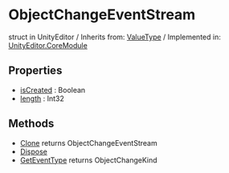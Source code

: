 # ObjectChangeEventStream
struct in UnityEditor
 / Inherits from: <a href="https://docs.unity3d.com/6000.0/Documentation/ScriptReference/ValueType.html">ValueType</a> / Implemented in: <a href="https://docs.unity3d.com/6000.0/Documentation/ScriptReference/UnityEditor.CoreModule.html">UnityEditor.CoreModule</a>
## Properties
- <a href="https://docs.unity3d.com/6000.0/Documentation/ScriptReference/ObjectChangeEventStream-isCreated.html">isCreated</a> : Boolean
- <a href="https://docs.unity3d.com/6000.0/Documentation/ScriptReference/ObjectChangeEventStream-length.html">length</a> : Int32
## Methods
- <a href="https://docs.unity3d.com/6000.0/Documentation/ScriptReference/ObjectChangeEventStream.Clone.html">Clone</a> returns ObjectChangeEventStream
- <a href="https://docs.unity3d.com/6000.0/Documentation/ScriptReference/ObjectChangeEventStream.Dispose.html">Dispose</a>
- <a href="https://docs.unity3d.com/6000.0/Documentation/ScriptReference/ObjectChangeEventStream.GetEventType.html">GetEventType</a> returns ObjectChangeKind
